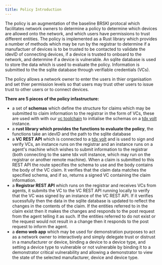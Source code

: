 ```yaml
---
title: Policy Introduction
---
```



The policy is an augmentation of the baseline BRSKI protocal which facilitates network owners to determine a policy to determine which devices are allowed onto the network, and which users have permissions to trust different entities. The policy is implemented as a Rust library which provides a number of methods which may be run by the registrar to determine if a manufactuer of devices is to be trusted to be contacted to validate the idevID of connecting devices, if a device is trusted to onboard to the network, and determine if a device is vulnerable. An sqlite database is used to store the data which is used to evaluate the policy. Information is submitted to the the sqlite database through verifiable credentials (VCs).

The policy allows a network owner to enter the users in thier organisation and set thier permission levels so that users may trust other users to issue trust to other users or to connect devices.

**There are 5 pieces of the policy infastructure:**
- a set of **schemas** which define the structure for claims which may be submitted to claim information to the registrar in the form of VCs, these are used with with our [vc toolchain](https://github.com/nqminds/vc-toolchain) to initialise the schemas on a [tdx volt](https://docs.tdxvolt.com/en/introduction) instance.
- a **rust library which provides the functions to evaluate the policy**, the functions take an idevID and the path to the sqlite database
- a **VC REST API** which is connected to a [tdx volt](https://docs.tdxvolt.com/en/introduction) and is used to sign and verify VCs, an instance runs on the registrar and an instance runs on a agent's machine which wishes to submit information to the registrar (both connecting to the same tdx volt instance, which may run on the registrar or another remote machine). When a claim is submitted to this REST API the route specifies the schema to use and the body contains the body of the VC claim. It verifies that the claim data matches the specified schema, and if so, returns a signed VC containing the claim information.
- a **Registrar REST API** which runs on the registrar and receives VCs from agents, it submits the VC to the VC REST API running locally to verify that the VC was signed by an instance of the VC REST API. If it verifies sucessfully then the data in the sqlite database is updated to reflect the changes in the contents of the claim. If the entities referred to in the claim exist then it makes the changes and responds to the post request from the agent telling it as such. If the entities referred to do not exist or the request would not result in a change then it responds to the post request to inform the agent.
- a **demo web app** which may be used for demonstration purposes to act as a network owner to interactively and simply delegate trust or distrust in a manufacturer or device, binding a device to a device type, and setting a device type to vulnerable or not vulnerable by binding it to a demonstrator critical vulnerability and allowing a demonstrator to view the state of the selected manufacturer, device and device type.
